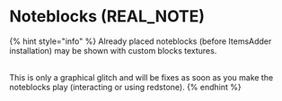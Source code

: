 # Noteblocks (REAL\_NOTE)

{% hint style="info" %}
Already placed noteblocks (before ItemsAdder installation) may be shown with custom blocks textures.

\
This is only a graphical glitch and will be fixes as soon as you make the noteblocks play (interacting or using redstone).
{% endhint %}
